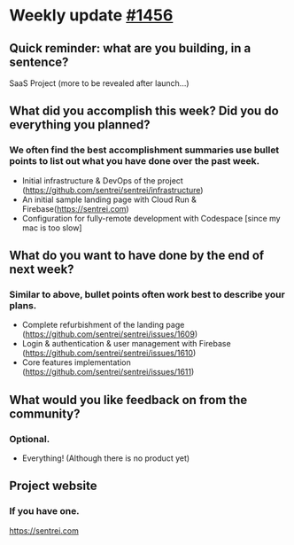 # Weekly update [#1456](https://github.com/sentrei/sentrei/issues/1456)

## Quick reminder: what are you building, in a sentence?

SaaS Project (more to be revealed after launch...)

## What did you accomplish this week? Did you do everything you planned?

### We often find the best accomplishment summaries use bullet points to list out what you have done over the past week.

- Initial infrastructure & DevOps of the project (https://github.com/sentrei/sentrei/infrastructure)
- An initial sample landing page with Cloud Run & Firebase(https://sentrei.com)
- Configuration for fully-remote development with Codespace [since my mac is too slow]

## What do you want to have done by the end of next week?

### Similar to above, bullet points often work best to describe your plans.

- Complete refurbishment of the landing page (https://github.com/sentrei/sentrei/issues/1609)
- Login & authentication & user management with Firebase (https://github.com/sentrei/sentrei/issues/1610)
- Core features implementation (https://github.com/sentrei/sentrei/issues/1611)

## What would you like feedback on from the community?

### Optional.

- Everything! (Although there is no product yet)

## Project website

### If you have one.

https://sentrei.com
